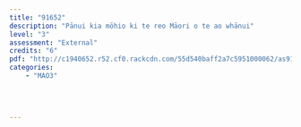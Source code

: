 ```yaml
---
title: "91652"
description: "Pānui kia mōhio ki te reo Māori o te ao whānui"
level: "3"
assessment: "External"
credits: "6"
pdf: "http://c1940652.r52.cf0.rackcdn.com/55d540baff2a7c5951000062/as91652.pdf"
categories:
    - "MAO3"
    
    
    
    
---
```


